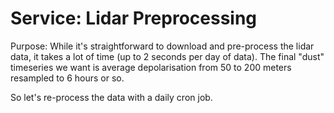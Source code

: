 # Service: Lidar Preprocessing

Purpose: While it's straightforward to download and pre-process the lidar data, it takes a lot of time (up to 2 seconds per day of data). The final "dust" timeseries we want is average depolarisation from 50 to 200 meters resampled to 6 hours or so.

So let's re-process the data with a daily cron job.
